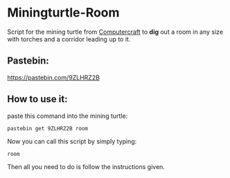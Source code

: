 # Miningturtle-Room
Script for the mining turtle from [Computercraft](https://www.computercraft.info/) to __dig__ out a room in any size with torches and a corridor leading up to it.

## Pastebin:
https://pastebin.com/9ZLHRZ2B

## How to use it:
paste this command into the mining turtle:
```
pastebin get 9ZLHRZ2B room
```

Now you can call this script by simply typing:
```
room
```

Then all you need to do is follow the instructions given.
